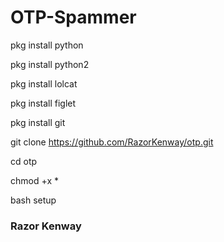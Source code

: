# OTP-Spammer

pkg install python

pkg install python2

pkg install lolcat

pkg install figlet

pkg install git


git clone https://github.com/RazorKenway/otp.git

cd otp

chmod +x *


bash setup   

### Razor Kenway

